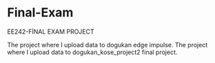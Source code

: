 # Final-Exam
EE242-FİNAL EXAM PROJECT

The project where I upload data to dogukan edge impulse.
The project where I upload data to dogukan_kose_project2 final project.
